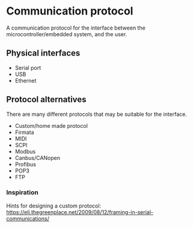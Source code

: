 # Communication protocol

A communication protocol for the interface between the microcontroller/embedded system, and the user.

## Physical interfaces

* Serial port
* USB
* Ethernet

## Protocol alternatives

There are many different protocols that may be suitable for the interface.

* Custom/home made protocol
* Firmata
* MIDI
* SCPI
* Modbus
* Canbus/CANopen
* Profibus
* POP3
* FTP

### Inspiration

Hints for designing a custom protocol: <https://eli.thegreenplace.net/2009/08/12/framing-in-serial-communications/>

